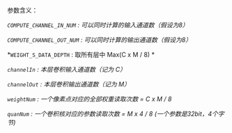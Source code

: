 参数含义：

*`COMPUTE_CHANNEL_IN_NUM` : 可以同时计算的输入通道数（假设为8）*

*`COMPUTE_CHANNEL_OUT_NUM` : 可以同时计算的输出通道数（假设为8）*

*`WEIGHT_S_DATA_DEPTH` : 取所有层中 Max(C x M / 8) *

*`channelIn` : 本层卷积输入通道数（记为 C）*

*`channelOut` : 本层卷积输出通道数（记为 M）*

*`weightNum` : 一个像素点对应的全部权重读取次数  = C x M / 8*

*`quanNum` : 一个卷积核对应的参数读取次数  =  M x 4 / 8  (一个参数是32bit，4个字节)*

